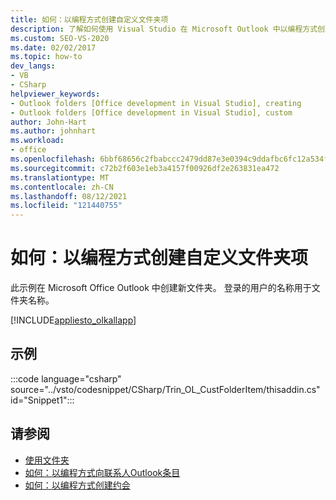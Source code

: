 ```yaml
---
title: 如何：以编程方式创建自定义文件夹项
description: 了解如何使用 Visual Studio 在 Microsoft Outlook 中以编程方式创建自定义文件夹Visual Studio。
ms.custom: SEO-VS-2020
ms.date: 02/02/2017
ms.topic: how-to
dev_langs:
- VB
- CSharp
helpviewer_keywords:
- Outlook folders [Office development in Visual Studio], creating
- Outlook folders [Office development in Visual Studio], custom
author: John-Hart
ms.author: johnhart
ms.workload:
- office
ms.openlocfilehash: 6bbf68656c2fbabccc2479dd87e3e0394c9ddafbc6fc12a534fa714e64673855
ms.sourcegitcommit: c72b2f603e1eb3a4157f00926df2e263831ea472
ms.translationtype: MT
ms.contentlocale: zh-CN
ms.lasthandoff: 08/12/2021
ms.locfileid: "121440755"
---
```

# <a name="how-to-programmatically-create-custom-folder-items"></a>如何：以编程方式创建自定义文件夹项
  此示例在 Microsoft Office Outlook 中创建新文件夹。 登录的用户的名称用于文件夹名称。

 [!INCLUDE[appliesto_olkallapp](../vsto/includes/appliesto-olkallapp-md.md)]

## <a name="example"></a>示例
 :::code language="csharp" source="../vsto/codesnippet/CSharp/Trin_OL_CustFolderItem/thisaddin.cs" id="Snippet1":::

## <a name="see-also"></a>请参阅
- [使用文件夹](../vsto/working-with-folders.md)
- [如何：以编程方式向联系人Outlook条目](../vsto/how-to-programmatically-add-an-entry-to-outlook-contacts.md)
- [如何：以编程方式创建约会](../vsto/how-to-programmatically-create-appointments.md)
